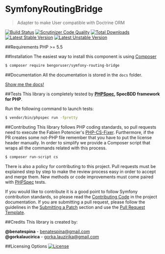 # SymfonyRoutingBridge
> Adapter to make User compatible with Doctrine ORM

[![Build Status](https://travis-ci.org/BenGorUser/SymfonyRoutingBridge.svg?branch=master)](https://travis-ci.org/BenGorUser/SymfonyRoutingBridge)
[![Scrutinizer Code Quality](https://scrutinizer-ci.com/g/BenGorUser/SymfonyRoutingBridge/badges/quality-score.png?b=master)](https://scrutinizer-ci.com/g/BenGorUser/SymfonyRoutingBridge/?branch=master)
[![Total Downloads](https://poser.pugx.org/bengoruser/symfony-routing-bridge/downloads)](https://packagist.org/packages/bengoruser/symfony-routing-bridge/)
[![Latest Stable Version](https://poser.pugx.org/bengoruser/symfony-routing-bridge//v/stable.svg)](https://packagist.org/packages/bengoruser/symfony-routing-bridge/)
[![Latest Unstable Version](https://poser.pugx.org/bengoruser/symfony-routing-bridge//v/unstable.svg)](https://packagist.org/packages/bengoruser/symfony-routing-bridge/)

##Requirements
PHP >= 5.5

##Installation
The easiest way to install this component is using [Composer][6]
```bash
$ composer require bengoruser/symfony-routing-bridge
```

##Documentation
All the documentation is stored in the `docs` folder.

[Show me the docs!](docs/index.md)

##Tests
This library is completely tested by **[PHPSpec][1], SpecBDD framework for PHP**.

Run the following command to launch tests:
```bash
$ vendor/bin/phpspec run -fpretty
```

##Contributing
This library follows PHP coding standards, so pull requests need to execute the Fabien Potencier's [PHP-CS-Fixer][5].
Furthermore, if the PR creates some not-PHP file remember that you have to put the license header manually. In order
to simplify we provide a Composer script that wraps all the commands related with this process.
```bash
$ composer run-script cs
```

There is also a policy for contributing to this project. Pull requests must be explained step by step to make the
review process easy in order to accept and merge them. New methods or code improvements must come paired with
[PHPSpec][1] tests.

If you would like to contribute it is a good point to follow Symfony contribution standards, so please read the
[Contributing Code][2] in the project documentation. If you are submitting a pull request, please follow the guidelines
in the [Submitting a Patch][3] section and use the [Pull Request Template][4].

##Credits
This library is created by:
>
**@benatespina** - [benatespina@gmail.com](mailto:benatespina@gmail.com)<br>
**@gorkalaucirica** - [gorka.lauzirika@gmail.com](mailto:gorka.lauzirika@gmail.com)

##Licensing Options
[![License](https://poser.pugx.org/bengoruser/symfony-routing-bridge//license.svg)](https://github.com/BenGorUser/SymfonyRoutingBridge/blob/master/LICENSE)

[1]: http://www.phpspec.net/
[2]: http://symfony.com/doc/current/contributing/code/index.html
[3]: http://symfony.com/doc/current/contributing/code/patches.html#check-list
[4]: http://symfony.com/doc/current/contributing/code/patches.html#make-a-pull-request
[5]: http://cs.sensiolabs.org/
[6]: http://getcomposer.org
